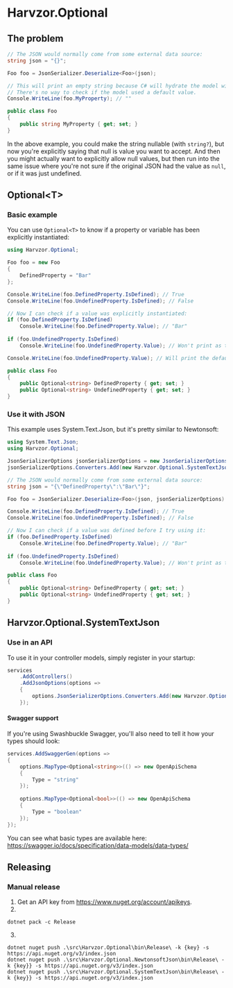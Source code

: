﻿# Harvzor.Optional

## The problem

```csharp
// The JSON would normally come from some external data source:
string json = "{}";

Foo foo = JsonSerializer.Deserialize<Foo>(json);

// This will print an empty string because C# will hydrate the model with the default value.
// There's no way to check if the model used a default value.
Console.WriteLine(foo.MyProperty); // ""    

public class Foo
{
    public string MyProperty { get; set; }
}
```

In the above example, you could make the string nullable (with `string?`), but now you're explicitly saying that null is value you want to accept.
And then you might actually want to explicitly allow null values, but then run into the same issue where you're not sure if the original JSON had
the value as `null`, or if it was just undefined.

## Optional&lt;T&gt;

### Basic example

You can use `Optional<T>` to know if a property or variable has been explicitly instantiated:

```csharp
using Harvzor.Optional;

Foo foo = new Foo
{
    DefinedProperty = "Bar"
};

Console.WriteLine(foo.DefinedProperty.IsDefined); // True
Console.WriteLine(foo.UndefinedProperty.IsDefined); // False

// Now I can check if a value was explicitly instantiated:
if (foo.DefinedProperty.IsDefined)
    Console.WriteLine(foo.DefinedProperty.Value); // "Bar" 
    
if (foo.UndefinedProperty.IsDefined)
    Console.WriteLine(foo.UndefinedProperty.Value); // Won't print as the value wasn't explicitly instantiated.

Console.WriteLine(foo.UndefinedProperty.Value); // Will print the default value.

public class Foo
{
    public Optional<string> DefinedProperty { get; set; }
    public Optional<string> UndefinedProperty { get; set; }
}
```

### Use it with JSON

This example uses System.Text.Json, but it's pretty similar to Newtonsoft:

```csharp
using System.Text.Json;
using Harvzor.Optional;

JsonSerializerOptions jsonSerializerOptions = new JsonSerializerOptions();
jsonSerializerOptions.Converters.Add(new Harvzor.Optional.SystemTextJson.OptionalJsonConverter());

// The JSON would normally come from some external data source:
string json = "{\"DefinedProperty\":\"Bar\"}";

Foo foo = JsonSerializer.Deserialize<Foo>(json, jsonSerializerOptions)!;

Console.WriteLine(foo.DefinedProperty.IsDefined); // True
Console.WriteLine(foo.UndefinedProperty.IsDefined); // False

// Now I can check if a value was defined before I try using it:
if (foo.DefinedProperty.IsDefined)
    Console.WriteLine(foo.DefinedProperty.Value); // "Bar" 
    
if (foo.UndefinedProperty.IsDefined)
    Console.WriteLine(foo.UndefinedProperty.Value); // Won't print as the value wasn't defined.

public class Foo
{
    public Optional<string> DefinedProperty { get; set; }
    public Optional<string> UndefinedProperty { get; set; }
}
```

## Harvzor.Optional.SystemTextJson

### Use in an API

To use it in your controller models, simply register in your startup:

```csharp
services
    .AddControllers()
    .AddJsonOptions(options =>
    {
        options.JsonSerializerOptions.Converters.Add(new Harvzor.Optional.SystemTextJson.OptionalJsonConverter());
    });
```

#### Swagger support

If you're using Swashbuckle Swagger, you'll also need to tell it how your types should look:

```csharp
services.AddSwaggerGen(options =>
{ 
    options.MapType<Optional<string>>(() => new OpenApiSchema
    {
        Type = "string"
    });
    
    options.MapType<Optional<bool>>(() => new OpenApiSchema
    {
        Type = "boolean"
    });
});
```

You can see what basic types are available here: https://swagger.io/docs/specification/data-models/data-types/

## Releasing

### Manual release

1. Get an API key from https://www.nuget.org/account/apikeys.
2. 
```
dotnet pack -c Release
```
3.
```
dotnet nuget push .\src\Harvzor.Optional\bin\Release\ -k {key} -s https://api.nuget.org/v3/index.json
dotnet nuget push .\src\Harvzor.Optional.NewtonsoftJson\bin\Release\ -k {key}} -s https://api.nuget.org/v3/index.json
dotnet nuget push .\src\Harvzor.Optional.SystemTextJson\bin\Release\ -k {key}} -s https://api.nuget.org/v3/index.json
```
